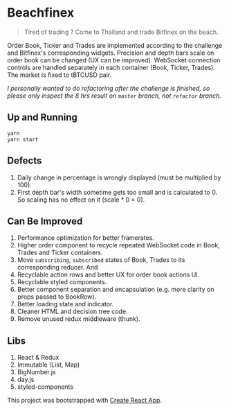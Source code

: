 # Beachfinex

> Tired of trading ? Come to Thailand and trade Bitfinex on the beach.

Order Book, Ticker and Trades are implemented according to the challenge and Bitfinex's corresponding widgets. Precision and depth bars scale on order book can be changed (UX can be improved). WebSocket connection controls are handled separately in each container (Book, Ticker, Trades). The market is fixed to tBTCUSD pair.

*I personally wanted to do refactoring after the challenge is finished, so please only inspect the 8 hrs result on `master` branch, not `refactor` branch.*

## Up and Running
  ```
  yarn
  yarn start
  ```
## Defects
1. Daily change in percentage is wrongly displayed (must be multiplied by 100).
1. First depth bar's width sometime gets too small and is calculated to 0. So scaling has no effect on it (scale * 0 = 0).

## Can Be Improved
1. Performance optimization for better framerates.
1. Higher order component to recycle repeated WebSocket code in Book, Trades and Ticker containers.
1. Move `subscribing`, `subscribed` states of Book, Trades to its corresponding reducer. And 
1. Recyclable action rows and better UX for order book actions UI.
1. Recyclable styled components.
1. Better component separation and encapsulation (e.g. more clarity on props passed to BookRow).
1. Better loading state and indicator.
1. Cleaner HTML and decision tree code.
1. Remove unused redux middleware (thunk).

## Libs
1. React & Redux
1. Immutable (List, Map)
1. BigNumber.js
1. day.js
1. styled-components

This project was bootstrapped with [Create React App](https://github.com/facebook/create-react-app).
